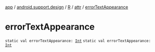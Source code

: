 [app](../../../index.md) / [android.support.design](../../index.md) / [R](../index.md) / [attr](index.md) / [errorTextAppearance](.)

# errorTextAppearance

`static val errorTextAppearance: `[`Int`](https://kotlinlang.org/api/latest/jvm/stdlib/kotlin/-int/index.html)
`static val errorTextAppearance: `[`Int`](https://kotlinlang.org/api/latest/jvm/stdlib/kotlin/-int/index.html)